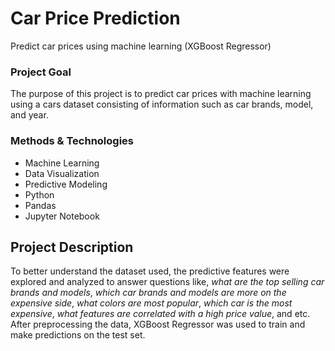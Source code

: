 # Car Price Prediction
Predict car prices using machine learning (XGBoost Regressor)

### Project Goal
The purpose of this project is to predict car prices with machine learning using a cars dataset consisting of information such as car brands, model, and year.

### Methods & Technologies
* Machine Learning
* Data Visualization
* Predictive Modeling
* Python
* Pandas 
* Jupyter Notebook

## Project Description
To better understand the dataset used, the predictive features were explored and analyzed to answer questions like, *what are the top selling car brands and models*, *which car brands and models are more on the expensive side*, *what colors are most popular*, *which car is the most expensive*, *what features are correlated with a high price value*, and etc.
After preprocessing the data, XGBoost Regressor was used to train and make predictions on the test set. 
